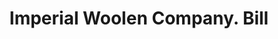 ---
doi: 10.7916/D8SB5HVX
date_other: '1904'
date_other_textual: '1904'
form: printed ephemera
genre:
- Invoices
name:
- Imperial Woolen Company
object_in_context_url: https://biggert.cul.columbia.edu/items/view/ave_biggert_01413
subject_hierarchical_geographic:
- Philadelphia, Pennsylvania, United States
subject_name:
- Imperial Woolen Company
title: Imperial Woolen Company. Bill
sort_title: Imperial Woolen Company. Bill
call_number: ave_biggert_01413
coordinates:
- 40.00944444444445,-75.13333333333334
pid: ave_biggert_01413
identifiers: ave_biggert_01413
thumbnail: false
permalink: /biggert/ave_biggert_01413/
layout: iiif-image-page
---